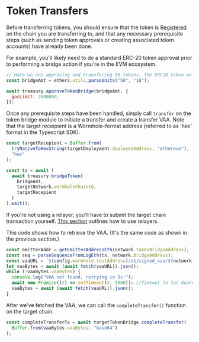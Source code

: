 # Token Transfers

<!-- //TODO this information should be captured elsewhere One challenge that arises for new EVM developers is that, because EVM uses unsigned integers, there's no concept of decimals. Therefore, tokens usually have up to 18 zeros behind them to denote up to 18 decimal places. Wormhole normalizes this to *eight* zeros, with transfer amounts rounded down to the nearest 8th decimal.  -->

Before transferring tokens, you should ensure that the token is [Registered](./attestingToken.md) on the chain you are transferring to, and that any necessary prerequisite steps (such as sending token approvals or creating associated token accounts) have already been done.

For example, you'll likely need to do a standard ERC-20 token approval prior to performing a bridge action if you're in the EVM ecosystem.

```js
// Here we are approving and transfering 50 tokens. The ERC20 token we are transfering has 18 decimal places.
const bridgeAmt = ethers.utils.parseUnits("50", "18");

await treasury.approveTokenBridge(bridgeAmt, {
  gasLimit: 2000000,
});
```

Once any prerequisite steps have been handled, simply call `transfer` on the token bridge module to initiate a transfer and create a transfer VAA. Note that the target receipient is a Wormhole-format address (referred to as 'hex' format in the Typescript SDK).

```js
const targetRecepient = Buffer.from(
  tryNativeToHexString(targetDeployment.deployedAddress, "ethereum"),
  "hex"
);

const tx = await (
  await treasury.bridgeToken(
    bridgeAmt,
    targetNetwork.wormholeChainId,
    targetRecepient
  )
).wait();
```

If you're not using a relayer, you'll have to submit the target chain transaction yourself. [This section](./polygon-oasis-relayer.md) outlines how to use relayers.

This code shows how to retrieve the VAA. (It's the same code as shown in the previous section.)

```js
const emitterAddr = getEmitterAddressEth(network.tokenBridgeAddress);
const seq = parseSequenceFromLogEth(tx, network.bridgeAddress);
const vaaURL = `${config.wormhole.restAddress}/v1/signed_vaa/${network.wormholeChainId}/${emitterAddr}/${seq}`;
let vaaBytes = await (await fetch(vaaURL)).json();
while (!vaaBytes.vaaBytes) {
  console.log("VAA not found, retrying in 5s!");
  await new Promise((r) => setTimeout(r, 5000)); //Timeout to let Guardiand pick up log and have VAA ready
  vaaBytes = await (await fetch(vaaURL)).json();
}
```

After we've fetched the VAA, we can call the `completeTransfer()` function on the target chain.

```js
const completeTransferTx = await targetTokenBridge.completeTransfer(
  Buffer.from(vaaBytes.vaaBytes, "base64")
);
```
